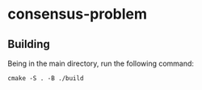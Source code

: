 # consensus-problem
## Building
Being in the main directory, run the following command:
```
cmake -S . -B ./build
```
